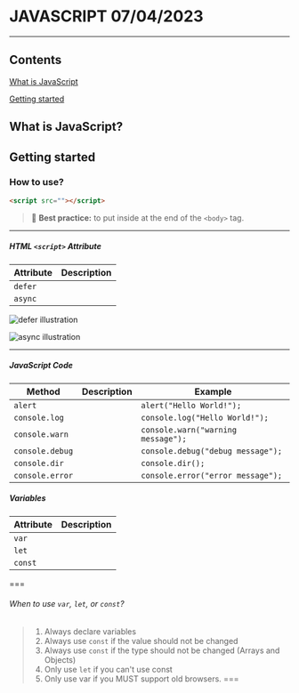 # JAVASCRIPT 07/04/2023
---
## Contents

[What is JavaScript]()

[Getting started]()

[]()

## What is JavaScript?
## Getting started
### How to use?

```html
<script src=""></script>
```

> :memo: **Best practice:** to put inside at the end of the `<body>` tag.

---

##### HTML `<script>` Attribute

| Attribute | Description |
| --------- | ----------- |
| `defer`   |             |
| `async`   |             |

![defer illustration]()

![async illustration]()

---

##### JavaScript Code

| Method | Description | Example |
| --------- | ----------- | ------- |
| `alert`   |             | `alert("Hello World!");` |
| `console.log`   |             | `console.log("Hello World!");` |
| `console.warn`   |             | `console.warn("warning message");` |
| `console.debug`   |             | `console.debug("debug message");` |
| `console.dir`   |             | `console.dir();` |
| `console.error`   |             | `console.error("error message");` |

##### Variables

| Attribute | Description |
| --------- | ----------- |
| `var`   |             |
| `let`   |             |
| `const`   |             |

===
###### When to use `var`, `let`, or `const`?
> 1. Always declare variables
> 2. Always use `const` if the value should not be changed
> 3. Always use `const` if the type should not be changed (Arrays and Objects)
> 4. Only use `let` if you can't use const
> 5. Only use var if you MUST support old browsers.
===